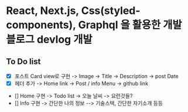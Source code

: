 # React, Next.js, Css(styled-components), Graphql 을 활용한 개발 블로그 devlog 개발

## To Do list

- [x] 포스트 Card view로 구현
-> Image
-> Title
-> Description
-> post Date
- [x] 헤더 추가
-> Home link
-> Post / info Menu
-> github link
- [] Home 구현
-> Todo list
-> 오늘 날씨
-> 요런것들?
- [] Info 구현
-> 간단한 나의 정보
--> 기술스택, 간단한 자기소개 등등
